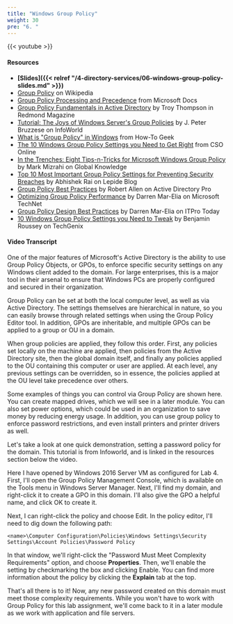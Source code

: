 ```yaml
---
title: "Windows Group Policy"
weight: 30
pre: "6. "
---
```


{{< youtube  >}}

#### Resources

* **[Slides]({{< relref "/4-directory-services/06-windows-group-policy-slides.md" >}})**
* [Group Policy](https://en.wikipedia.org/wiki/Group_Policy) on Wikipedia
* [Group Policy Processing and Precedence](https://docs.microsoft.com/en-us/previous-versions/windows/it-pro/windows-server-2003/cc785665(v=ws.10)) from Microsoft Docs
* [Group Policy Fundamentals in Active Directory](https://redmondmag.com/articles/2016/01/12/group-policy-fundamentals.aspx) by Troy Thompson in Redmond Magazine
* [Tutorial: The Joys of Windows Server's Group Policies](https://www.infoworld.com/article/3117286/windows-server/tutorial-the-joys-of-windows-servers-group-policies.html) by J. Peter Bruzzese on InfoWorld
* [What is "Group Policy" in Windows](https://www.howtogeek.com/125171/htg-explains-what-group-policy-is-and-how-you-can-use-it/) from How-To Geek
* [The 10 Windows Group Policy Settings you Need to Get Right](https://www.csoonline.com/article/3212948/windows/the-10-windows-group-policy-settings-you-need-to-get-right.html) from CSO Online
* [In the Trenches: Eight Tips-n-Tricks for Microsoft Windows Group Policy](https://www.globalknowledge.com/us-en/content/articles/in-the-trenches-eight-tips-n-tricks-for-microsoft-windows-group-policy/) by Mark Mizrahi on Global Knowledge
* [Top 10 Most Important Group Policy Settings for Preventing Security Breaches](https://www.lepide.com/blog/top-10-most-important-group-policy-settings-for-preventing-security-breaches/) by Abhishek Rai on Lepide Blog
* [Group Policy Best Practices](https://activedirectorypro.com/group-policy-best-practices/) by Robert Allen on Active Directory Pro
* [Optimizing Group Policy Performance](https://technet.microsoft.com/en-us/library/2008.01.gpperf.aspx) by Darren Mar-Elia on Microsoft TechNet
* [Group Policy Design Best Practices](https://www.itprotoday.com/management-mobility/group-policy-design-best-practices) by Darren Mar-Elia on ITPro Today
* [10 Windows Group Policy Settings you Need to Tweak](http://techgenix.com/windows-group-policy-settings/) by Benjamin Roussey on TechGenix

#### Video Transcript

One of the major features of Microsoft's Active Directory is the ability to use Group Policy Objects, or GPOs, to enforce specific security settings on any Windows client added to the domain. For large enterprises, this is a major tool in their arsenal to ensure that Windows PCs are properly configured and secured in their organization.

Group Policy can be set at both the local computer level, as well as via Active Directory. The settings themselves are hierarchical in nature, so you can easily browse through related settings when using the Group Policy Editor tool. In addition, GPOs are inheritable, and multiple GPOs can be applied to a group or OU in a domain.

When group policies are applied, they follow this order. First, any policies set locally on the machine are applied, then policies from the Active Directory site, then the global domain itself, and finally any policies applied to the OU containing this computer or user are applied. At each level, any previous settings can be overridden, so in essence, the policies applied at the OU level take precedence over others.

Some examples of things you can control via Group Policy are shown here. You can create mapped drives, which we will see in a later module. You can also set power options, which could be used in an organization to save money by reducing energy usage. In addition, you can use group policy to enforce password restrictions, and even install printers and printer drivers as well.

Let's take a look at one quick demonstration, setting a password policy for the domain. This tutorial is from Infoworld, and is linked in the resources section below the video.

Here I have opened by Windows 2016 Server VM as configured for Lab 4. First, I'll open the Group Policy Management Console, which is available on the Tools menu in Windows Server Manager. Next, I'll find my domain, and right-click it to create a GPO in this domain. I'll also give the GPO a helpful name, and click OK to create it.

Next, I can right-click the policy and choose Edit. In the policy editor, I'll need to dig down the following path:

```
<name>\Computer Configuration\Policies\Windows Settings\Security Settings\Account Policies\Password Policy
```

In that window, we'll right-click the "Password Must Meet Complexity Requirements" option, and choose **Properties**. Then, we'll enable the setting by checkmarking the box and clicking Enable. You can find more information about the policy by clicking the **Explain** tab at the top.

That's all there is to it! Now, any new password created on this domain must meet those complexity requirements. While you won't have to work with Group Policy for this lab assignment, we'll come back to it in a later module as we work with application and file servers. 
